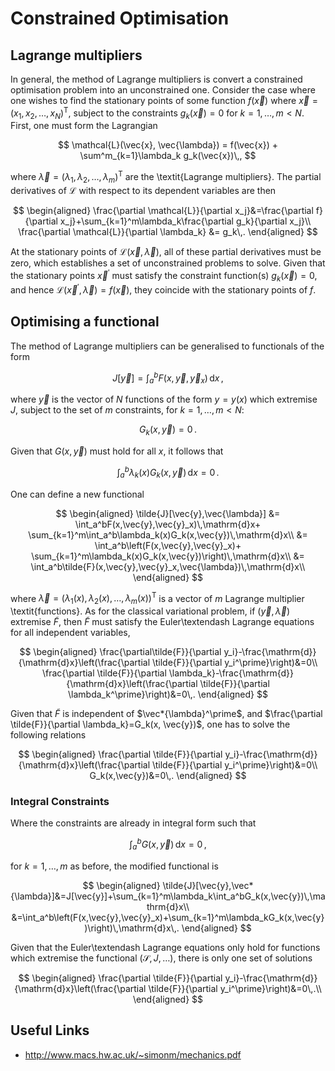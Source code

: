 # Constrained Optimisation

## Lagrange multipliers

In general, the method of Lagrange multipliers is convert a constrained optimisation problem into an unconstrained one. Consider the case where one wishes to find the stationary points of some function $f(\vec{x})$ where $\vec{x}=(x_1,x_2,\dots,x_N)^\mathsf{T}$, subject to the constraints $g_k(\vec{x})=0$ for $k=1,\dots,m<N$.
First, one must form the Lagrangian

$$
    \mathcal{L}(\vec{x}, \vec{\lambda}) = f(\vec{x}) + \sum^m_{k=1}\lambda_k g_k(\vec{x})\,,
$$

where $\vec{\lambda}=(\lambda_1, \lambda_2, \dots, \lambda_m)^\mathsf{T}$ are the \textit{Lagrange multipliers}. The partial derivatives of $\mathcal{L}$ with respect to its dependent variables are then

$$
    \begin{aligned}
    \frac{\partial \mathcal{L}}{\partial x_j}&=\frac{\partial f}{\partial x_j}+\sum_{k=1}^m\lambda_k\frac{\partial g_k}{\partial x_j}\\
    \frac{\partial \mathcal{L}}{\partial \lambda_k} &= g_k\,.
  \end{aligned}
$$

At the stationary points of $\mathcal{L}(\vec{x},\vec{\lambda})$, all of these partial derivatives must be zero, which establishes a set of unconstrained problems to solve. Given that the stationary points $\vec{x}^\prime$ must satisfy the constraint function(s) $g_k(\vec{x})=0$, and hence $\mathcal{L}(\vec{x}^\prime, \vec{\lambda})=f(\vec{x})$, they coincide with the stationary points of $f$.

## Optimising a functional

The method of Lagrange multipliers can be generalised to functionals of the form

$$
J[\vec{y}] = \int_a^bF(x,\vec{y},\vec{y}_x)\,\mathrm{d}x\,,
$$

where $\vec{y}$ is the vector of $N$ functions of the form $y=y(x)$ which extremise $J$,
subject to the set of $m$ constraints, for $k=1,\dots,m<N$:

$$
G_k(x,\vec{y})=0\,.
$$

Given that $G(x, \vec{y})$ must hold for all $x$, it follows that

$$
\int_a^b\lambda_k(x)G_k(x, \vec{y})\,\mathrm{d}x=0\,.
$$

One can define a new functional

$$
\begin{aligned}
\tilde{J}[\vec{y},\vec{\lambda}] &= \int_a^bF(x,\vec{y},\vec{y}_x)\,\mathrm{d}x+
\sum_{k=1}^m\int_a^b\lambda_k(x)G_k(x,\vec{y})\,\mathrm{d}x\\
&= \int_a^b\left(F(x,\vec{y},\vec{y}_x)+
\sum_{k=1}^m\lambda_k(x)G_k(x,\vec{y})\right)\,\mathrm{d}x\\
  &= \int_a^b\tilde{F}(x,\vec{y},\vec{y}_x,\vec{\lambda})\,\mathrm{d}x\\
\end{aligned}
$$

where $\vec{\lambda}=(\lambda_1(x),\lambda_2(x),\dots,\lambda_m(x))^\mathsf{T}$ is a vector of $m$ Lagrange multiplier \textit{functions}. As for the classical variational problem, if $(\vec{y},\vec{\lambda})$ extremise $\tilde{F}$, then $\tilde{F}$ must satisfy the Euler\textendash Lagrange equations for all independent variables,

$$
\begin{aligned}
\frac{\partial\tilde{F}}{\partial y_i}-\frac{\mathrm{d}}{\mathrm{d}x}\left(\frac{\partial \tilde{F}}{\partial y_i^\prime}\right)&=0\\
\frac{\partial \tilde{F}}{\partial \lambda_k}-\frac{\mathrm{d}}{\mathrm{d}x}\left(\frac{\partial \tilde{F}}{\partial \lambda_k^\prime}\right)&=0\,.
\end{aligned}
$$

Given that $\tilde{F}$ is independent of $\vec*{\lambda}^\prime$, and $\frac{\partial \tilde{F}}{\partial \lambda_k}=G_k(x, \vec{y})$, one has to solve the following relations

$$
\begin{aligned}
\frac{\partial \tilde{F}}{\partial y_i}-\frac{\mathrm{d}}{\mathrm{d}x}\left(\frac{\partial \tilde{F}}{\partial y_i^\prime}\right)&=0\\
G_k(x,\vec{y})&=0\,.
\end{aligned}
$$

### Integral Constraints

Where the constraints are already in integral form such that

$$
\int_a^bG(x,\vec{y})\,\mathrm{d}x=0\,,
$$

for $k=1,\dots,m$ as before, the modified functional is

$$
\begin{aligned}
\tilde{J}[\vec{y},\vec*{\lambda}]&=J[\vec{y}]+\sum_{k=1}^m\lambda_k\int_a^bG_k(x,\vec{y})\,\mathrm{d}x\\
                             &=\int_a^b\left(F(x,\vec{y},\vec{y}_x)+\sum_{k=1}^m\lambda_kG_k(x,\vec{y})\right)\,\mathrm{d}x\,.
\end{aligned}
$$

Given that the Euler\textendash Lagrange equations only hold for functions which extremise the functional ($\mathcal{S}, J, \dots$), there is only one set of solutions

$$
\begin{aligned}
\frac{\partial \tilde{F}}{\partial y_i}-\frac{\mathrm{d}}{\mathrm{d}x}\left(\frac{\partial \tilde{F}}{\partial y_i^\prime}\right)&=0\,.\\
\end{aligned}
$$

## Useful Links

- http://www.macs.hw.ac.uk/~simonm/mechanics.pdf
